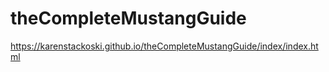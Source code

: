 # theCompleteMustangGuide
https://karenstackoski.github.io/theCompleteMustangGuide/index/index.html

